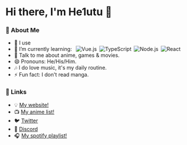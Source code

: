 # Hi there, I'm He1utu 👋

### 🤵 About Me
- 🤔 I use 
- 🌱 I’m currently learning:
&ensp;![Vue.js](https://img.shields.io/badge/-Vue.js-34495E?style=flat-square&logo=Vue.js)&ensp;![TypeScript](https://img.shields.io/badge/-TypeScript-007ACC?style=flat-square&logo=TypeScript)&ensp;![Node.js](https://img.shields.io/badge/-Node.js-303030?style=flat-square&logo=Node.js)&ensp;![React](https://img.shields.io/badge/-React-000000?style=flat-square&logo=React)&ensp;
- 💬 Talk to me about anime, games & movies.
- 😄 Pronouns: He/His/Him.
- 🎶 I do love music, it's my daily routine.
- ⚡ Fun fact: I don't read manga.

### 🔌 Links
- 💡 <a href="https://sharosky.wtf">My website!</a>
- 📺 <a href="https://anilist.co/user/sharosky/animelist">My anime list!</a>
- 🐦 <a href="https://twitter.com/sharoskyy">Twitter</a>
- 💬 <a href="https://discord.com/users/413326085065801729">Discord</a>
- 🎧 <a href="https://open.spotify.com/playlist/42ITUAilzmDdVpxdzLOX1D?si=DQcl78lMT5OT1W56XNug9A">My spotify playlist!</a>
